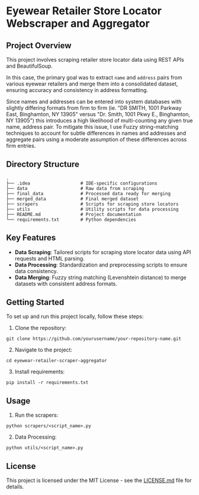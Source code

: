 # Eyewear Retailer Store Locator Webscraper and Aggregator

## Project Overview
This project involves scraping retailer store locator data using REST APIs and BeautifulSoup. 

In this case, the primary goal was to extract `name` and `address` pairs from various eyewear retailers and merge them into a consolidated dataset, ensuring accuracy and consistency in address formatting.

Since names and addresses can be entered into system databases with slightly differing formats from firm to firm (ie. "DR SMITH, 1001 Parkway East, Binghamton, NY 13905" versus "Dr. Smith, 1001 Pkwy E., Binghamton, NY 13905") this introduces a high likelihood of multi-counting any given true name, address pair. To mitigate this issue, I use Fuzzy string-matching techniques to account for subtle differences in names and addresses and aggregate pairs using a moderate assumption of these differences across firm entries. 



## Directory Structure
    .
    ├── .idea                   # IDE-specific configurations
    ├── data                    # Raw data from scraping
    ├── final_data              # Processed data ready for merging
    ├── merged_data             # Final merged dataset
    ├── scrapers                # Scripts for scraping store locators
    ├── utils                   # Utility scripts for data processing
    ├── README.md               # Project documentation
    └── requirements.txt        # Python dependencies

## Key Features
- **Data Scraping**: Tailored scripts for scraping store locator data using API requests and HTML parsing.
- **Data Processing**: Standardization and preprocessing scripts to ensure data consistency.
- **Data Merging**: Fuzzy string matching (Levenshtein distance) to merge datasets with consistent address formats.

## Getting Started
To set up and run this project locally, follow these steps:
1. Clone the repository:
```
git clone https://github.com/yourusername/your-repository-name.git
```

2. Navigate to the project:
```
cd eyewear-retailer-scraper-aggregator
```

3. Install requirements:
```
pip install -r requirements.txt
```

## Usage
1. Run the scrapers:
```
python scrapers/<script_name>.py
```

2. Data Processing:
```
python utils/<script_name>.py
```

## License
This project is licensed under the MIT License - see the [LICENSE.md](LICENSE) file for details.
